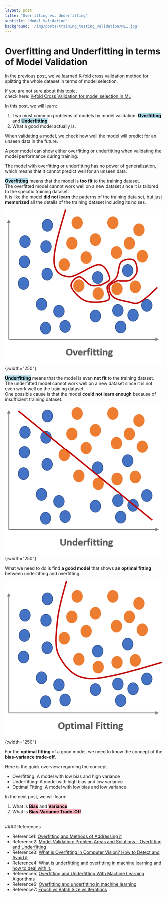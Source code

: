 ```yaml
---
layout: post
title: "Overfitting vs. Underfitting"
subtitle: "Model Validation"
background: '/img/posts/training_testing_validation/ML1.jpg'
---
```


# Overfitting and Underfitting in terms of Model Validation

In the previous post, we've learned K-fold cross validation method for splitting the whole dataset in terms of model selection.

If you are not sure about this topic,  
check here: [K-fold Cross Validation for model selection in ML](https://arpark1231.github.io/2022/12/27/Cross_Validation.html)

In this post, we will learn:
1. Two most common problems of models by model validation: **<mark style="background-color: lightblue">Overfitting</mark>** and **<mark style="background-color: lightblue">Underfitting</mark>**
2. What a good model actually is.

When validating a model, we check how well the model will predict for an unseen data in the future.

A poor model can show either overfitting or underfitting when validating the model performance during training.  

The model with overfitting or underfitting has no power of generalization, which means that it cannot predict well for an unseen data.

**<mark style="background-color: lightblue">Overfitting</mark>** means that the model is **too fit** to the training dataset.  
The overfitted model cannot work well on a new dataset since it is tailored to the specific training dataset.  
It is like the model **did not learn** the patterns of the training data set, but just **memorized** all the details of the training dataset including its noises.

![png](/img/posts/overfitting_underfitting/Overfitting_new.png){:width="250"}

**<mark style="background-color: lightblue">Underfitting</mark>** means that the model is even **not fit** to the training dataset.   
The underfitted model cannot work well on a new dataset since it is not even work well on the training dataset.  
One possible cause is that the model **could not learn enough** because of insufficient training dataset.

![png](/img/posts/overfitting_underfitting/Underfitting_new.png){:width="250"}

What we need to do is find **a good model** that shows **an optimal fitting** between underfitting and overfitting.

![png](/img/posts/overfitting_underfitting/Optimal_Fitting.png){:width="250"}

For the **optimal fitting** of a good model, we need to know the concept of the **bias-variance trade-off**.

Here is the quick overview regarding the concept.

* Overfitting: A model with low bias and high variance
* Underfitting: A model with high bias and low variance
* Optimal Fitting: A model with low bias and low variance

In the next post, we will learn:
1. What is **<mark style="background-color: lightpink">Bias</mark>** and **<mark style="background-color: lightpink">Variance</mark>**
2. What is **<mark style="background-color: lightpink">Bias-Variance Trade-Off</mark>**


<br/>
#### References

* Reference1: [Overfitting and Methods of Addressing it](https://analystprep.com/study-notes/cfa-level-2/quantitative-method/overfitting-methods-addressing/)
* Reference2: [Model Validation: Problem Areas and Solutions – Overfitting and Underfitting](https://rocketloop.de/en/blog/model-validation-overfitting-underfitting/) 
* Reference3: [What is Overfitting in Computer Vision? How to Detect and Avoid it](https://viso.ai/computer-vision/what-is-overfitting/)
* Reference4: [What is underfitting and overfitting in machine learning and how to deal with it.](https://medium.com/greyatom/what-is-underfitting-and-overfitting-in-machine-learning-and-how-to-deal-with-it-6803a989c76)
* Reference5: [Overfitting and Underfitting With Machine Learning Algorithms](https://machinelearningmastery.com/overfitting-and-underfitting-with-machine-learning-algorithms/)
* Reference6: [Overfitting and underfitting in machine learning](https://www.superannotate.com/blog/overfitting-and-underfitting-in-machine-learning)
* Reference7: [Epoch vs Batch Size vs Iterations](https://towardsdatascience.com/epoch-vs-iterations-vs-batch-size-4dfb9c7ce9c9)
